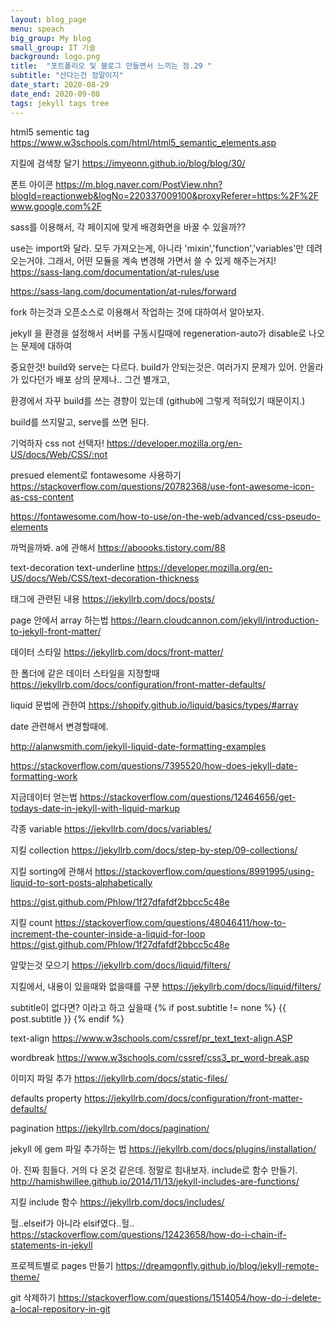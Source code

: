 ```yaml
---
layout: blog_page
menu: speach
big_group: My blog
small_group: IT 기술
background: logo.png
title:  "포트폴리오 및 블로그 만들면서 느끼는 점.29 "
subtitle: "산다는건 정말이지"
date_start: 2020-08-29
date_end: 2020-09-08
tags: jekyll tags tree
---
```


html5 sementic tag
https://www.w3schools.com/html/html5_semantic_elements.asp


지킬에 검색창 달기
https://imyeonn.github.io/blog/blog/30/


폰트 아이콘
https://m.blog.naver.com/PostView.nhn?blogId=reactionweb&logNo=220337009100&proxyReferer=https:%2F%2Fwww.google.com%2F

sass를 이용해서, 각 페이지에 맞게 배경화면을 바꿀 수 있을까??


use는 import와 달라. 
모두 가져오는게, 아니라 
'mixin','function','variables'만 데려오는거야.
그래서, 어떤 모듈을 계속 변경해 가면서 쓸 수 있게 해주는거지!
https://sass-lang.com/documentation/at-rules/use

https://sass-lang.com/documentation/at-rules/forward

fork 하는것과 오픈소스로 이용해서 작업하는 것에 대하여서 알아보자.

jekyll 을 환경을 설정해서 서버를 구동시킬때에 regeneration-auto가 disable로 나오는 문제에 대하여

중요한것! build와 serve는 다르다. build가 안되는것은. 여러가지 문제가 있어.
안올라가 있다던가 배포 상의 문제나.. 그건 별개고,

환경에서 자꾸 build를 쓰는 경향이 있는데 (github에 그렇게 적혀있기 때문이지.)

build를 쓰지말고, serve를 쓰면 된다.

기억하자
css not 선택자!
https://developer.mozilla.org/en-US/docs/Web/CSS/:not


presued element로 fontawesome 사용하기
https://stackoverflow.com/questions/20782368/use-font-awesome-icon-as-css-content

https://fontawesome.com/how-to-use/on-the-web/advanced/css-pseudo-elements

까먹을까봐. a에 관해서
https://aboooks.tistory.com/88

text-decoration
text-underline
https://developer.mozilla.org/en-US/docs/Web/CSS/text-decoration-thickness


태그에 관련된 내용
https://jekyllrb.com/docs/posts/


page 안에서 array 하는법
https://learn.cloudcannon.com/jekyll/introduction-to-jekyll-front-matter/


데이터 스타일
https://jekyllrb.com/docs/front-matter/


한 폴더에 같은 데이터 스타일을 지정할때
https://jekyllrb.com/docs/configuration/front-matter-defaults/

liquid 문법에 관한여
https://shopify.github.io/liquid/basics/types/#array

date 관련해서 변경할때에.

http://alanwsmith.com/jekyll-liquid-date-formatting-examples

https://stackoverflow.com/questions/7395520/how-does-jekyll-date-formatting-work



지금데이터 얻는법
https://stackoverflow.com/questions/12464656/get-todays-date-in-jekyll-with-liquid-markup


각종 variable
https://jekyllrb.com/docs/variables/

지킬 collection
https://jekyllrb.com/docs/step-by-step/09-collections/

지킬 sorting에 관해서
https://stackoverflow.com/questions/8991995/using-liquid-to-sort-posts-alphabetically

https://gist.github.com/Phlow/1f27dfafdf2bbcc5c48e


지킬 count
https://stackoverflow.com/questions/48046411/how-to-increment-the-counter-inside-a-liquid-for-loop
https://gist.github.com/Phlow/1f27dfafdf2bbcc5c48e


알맞는것 모으기
https://jekyllrb.com/docs/liquid/filters/

지킬에서, 내용이 있을때와 없을때를 구분
https://jekyllrb.com/docs/liquid/filters/


subtitle이 없다면? 이라고 하고 싶을때
{% if post.subtitle != none %}
	{{ post.subtitle }}
{% endif %}


text-align
https://www.w3schools.com/cssref/pr_text_text-align.ASP

wordbreak
https://www.w3schools.com/cssref/css3_pr_word-break.asp

이미지 파일 추가
https://jekyllrb.com/docs/static-files/

defaults property
https://jekyllrb.com/docs/configuration/front-matter-defaults/

pagination
https://jekyllrb.com/docs/pagination/

jekyll 에 gem 파일 추가하는 법
https://jekyllrb.com/docs/plugins/installation/


아. 진짜 힘들다. 거의 다 온것 같은데. 정말로 힘내보자.
include로 함수 만들기.
http://hamishwillee.github.io/2014/11/13/jekyll-includes-are-functions/

지킬 include 함수
https://jekyllrb.com/docs/includes/

헐..elseif가 아니라
elsif였다..헐..
https://stackoverflow.com/questions/12423658/how-do-i-chain-if-statements-in-jekyll

프로젝트별로 pages 만들기
https://dreamgonfly.github.io/blog/jekyll-remote-theme/

git 삭제하기
https://stackoverflow.com/questions/1514054/how-do-i-delete-a-local-repository-in-git
